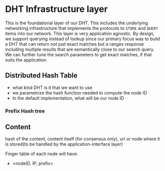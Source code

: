 # DHT Infrastructure layer

This is the foundational layer of our DHT. This includes the underlying
networking infrastructure that implements the protocols to `STORE` and `QUERY`
items into our network. This layer is very application agnostic. By design, we
support querying instead of lookup since our primary focus was to build a DHT
that can return not just exact matches but a ranges response including multiple
results that are semantically close to our search query. We can further tune the
search parameters to get exact matches, if that suits the application.

## Distributed Hash Table

- what kind DHT is it that we want to use
- we parametrize the hash function needed to compute the node ID
- In the default implementation, what will be our node ID

### Prefix Hash tree

## Content

hash of the content, content itself (for consensus only), url or node where it
is stored(to be handled by the application-interface layer)

Finger table of each node will have:

- <nodeID, IP, prefix>
